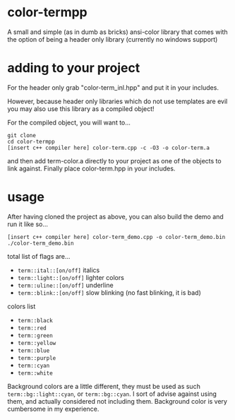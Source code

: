 # color-termpp
A small and simple (as in dumb as bricks) ansi-color library that comes with the option of being a header only library (currently no windows support)

# adding to your project
For the header only grab "color-term_inl.hpp" and put it in your includes.

However, because header only libraries which do not use templates are evil you may also use this library as a compiled object!

For the compiled object, you will want to...

```
git clone
cd color-termpp
[insert c++ compiler here] color-term.cpp -c -O3 -o color-term.a
```

and then add term-color.a directly to your project as one of the objects to link against. Finally place color-term.hpp in your includes.

# usage
After having cloned the project as above, you can also build the demo and run it like so...

```
[insert c++ compiler here] color-term_demo.cpp -o color-term_demo.bin
./color-term_demo.bin
```


total list of flags are...
- ```term::ital::[on/off]```  italics
- ```term::light::[on/off]``` lighter colors
- ```term::uline::[on/off]``` underline
- ```term::blink::[on/off]``` slow blinking (no fast blinking, it is bad)

colors list
- ```term::black```
- ```term::red```
- ```term::green```
- ```term::yellow```
- ```term::blue```
- ```term::purple```
- ```term::cyan```
- ```term::white```

Background colors are a little different, they must be used as such ```term::bg::light::cyan```, or ```term::bg::cyan```. I sort of advise against using them, and actually considered not including them. Background color is very cumbersome in my experience.
